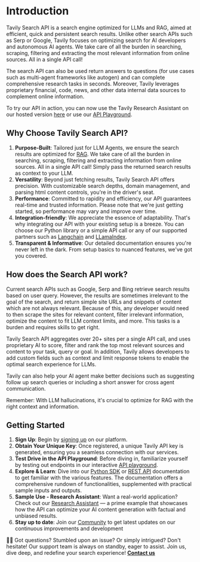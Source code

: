 # Introduction

Tavily Search API is a search engine optimized for LLMs and RAG, aimed at efficient, quick and persistent search results. Unlike other search APIs such as Serp or Google, Tavily focuses on optimizing search for AI developers and autonomous AI agents. We take care of all the burden in searching, scraping, filtering and extracting the most relevant information from online sources. All in a single API call! 

The search API can also be used return answers to questions (for use cases such as multi-agent frameworks like autogen) and can complete comprehensive research tasks in seconds. Moreover, Tavily leverages proprietary financial, code, news, and other data internal data sources to complement online information. 

To try our API in action, you can now use the Tavily Research Assistant on our hosted version [here](https://app.tavily.com/chat) or use our [API Playground](https://app.tavily.com/playground).

## Why Choose Tavily Search API?

1. **Purpose-Built**: Tailored just for LLM Agents, we ensure the search results are optimized for [RAG](https://towardsdatascience.com/retrieval-augmented-generation-intuitively-and-exhaustively-explain-6a39d6fe6fc9). We take care of all the burden in searching, scraping, filtering and extracting information from online sources. All in a single API call! Simply pass the returned search results as context to your LLM.
2. **Versatility**: Beyond just fetching results, Tavily Search API offers precision. With customizable search depths, domain management, and parsing html content controls, you're in the driver's seat.
3. **Performance**: Committed to rapidity and efficiency, our API guarantees real-time and trusted information. Please note that we're just getting started, so performance may vary and improve over time.
4. **Integration-friendly**: We appreciate the essence of adaptability. That's why integrating our API with your existing setup is a breeze. You can choose our Python library or a simple API call or any of our supported partners such as [Langchain](https://python.langchain.com/docs/integrations/tools/tavily_search) and [LLamaIndex](https://llamahub.ai/l/tools-tavily).
5. **Transparent & Informative**: Our detailed documentation ensures you're never left in the dark. From setup basics to nuanced features, we've got you covered.

## How does the Search API work?
Current search APIs such as Google, Serp and Bing retrieve search results based on user query. However, the results are sometimes irrelevant to the goal of the search, and return simple site URLs and snippets of content which are not always relevant. Because of this, any developer would need to then scrape the sites for relevant content, filter irrelevant information, optimize the content to fit LLM context limits, and more. This tasks is a burden and requires skills to get right.

Tavily Search API aggregates over 20+ sites per a single API call, and uses proprietary AI to score, filter and rank the top most relevant sources and content to your task, query or goal. 
In addition, Tavily allows developers to add custom fields such as context and limit response tokens to enable the optimal search experience for LLMs.

Tavily can also help your AI agent make better decisions such as suggesting follow up search queries or including a short answer for cross agent communication.

Remember: With LLM hallucinations, it's crucial to optimize for RAG with the right context and information.

## Getting Started
1. **Sign Up**: Begin by [signing up](https://app.tavily.com) on our platform.
2. **Obtain Your Unique Key**: Once registered, a unique Tavily API key is generated, ensuring you a seamless connection with our services.
3. **Test Drive in the API Playground**: Before diving in, familiarize yourself by testing out endpoints in our interactive [API playground](https://app.tavily.com/playground). 
4. **Explore & Learn**: Dive into our [Python SDK](/docs/tavily-api/python-sdk) or [REST API](/docs/tavily-api/rest_api) documentation to get familiar with the various features. The documentation offers a comprehensive rundown of functionalities, supplemented with practical sample inputs and outputs.
5. **Sample Use - Research Assistant**: Want a real-world application? Check out our [Research Assistant](https://app.tavily.com/chat) — a prime example that showcases how the API can optimize your AI content generation with factual and unbiased results.
6. **Stay up to date**: Join our [Community](https://discord.gg/rkYFaa8yHy) to get latest updates on our continuous improvements and development

🙋‍♂️ Got questions? Stumbled upon an issue? Or simply intrigued? Don't hesitate! Our support team is always on standby, eager to assist. Join us, dive deep, and redefine your search experience! **[Contact us](mailto:support@tavily.com)**
